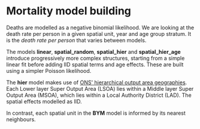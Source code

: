 # Mortality model building
Deaths are modelled as a negative binomial likelihood. We are looking at the death rate per person in a given spatial unit, year and age group stratum. It is the <i>death rate per person</i> that varies between models.

The models <b>linear</b>, <b>spatial_random</b>, <b>spatial_hier</b> and <b>spatial_hier_age</b> introduce progressively more complex structures, starting from a simple linear fit before adding IID spatial terms and age effects. These are built using a simpler Poisson likelihood.

The <b>hier</b> model makes use of <a href="https://www.ons.gov.uk/methodology/geography/ukgeographies/censusgeography">ONS' hierarchical output area geographies</a>. Each Lower layer Super Output Area (LSOA) lies within a Middle layer Super Output Area (MSOA), which lies within a Local Authority District (LAD). The spatial effects modelled as IID.

In contrast, each spatial unit in the <b>BYM</b> model is informed by its nearest neighbours.
